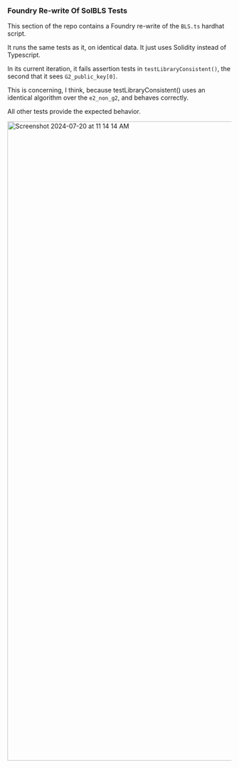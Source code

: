 ### Foundry Re-write Of SolBLS Tests
This section of the repo contains a Foundry re-write of the `BLS.ts`
hardhat script.

It runs the same tests as it, on identical data. It just uses Solidity
instead of Typescript.

In its current iteration, it fails assertion tests in `testLibraryConsistent()`, the
second that it sees `G2_public_key[0]`.

This is concerning, I think, because testLibraryConsistent() uses an identical algorithm
over the `e2_non_g2`, and behaves correctly.

All other tests provide the expected behavior.

<img width="1437" alt="Screenshot 2024-07-20 at 11 14 14 AM" src="https://github.com/user-attachments/assets/33a84efa-428c-47c8-a0eb-224c5d46a4c4">
